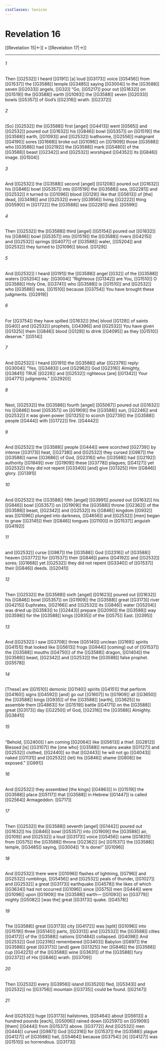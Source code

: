 ```yaml
---
cssClasses: lexicon
---
```


# Revelation 16

[[Revelation 15|←]] • [[Revelation 17|→]]

---

###### 1
Then [[G2532]] I heard [[G191]] [a] loud [[G3173]] voice [[G5456]] from [[G1537]] the [[G3588]] temple [[G3485]] saying [[G3004]] to the [[G3588]] seven [[G2033]] angels, [[G32]] “Go, [[G5217]] pour out [[G1632]] on [[G1519]] the [[G3588]] earth [[G1093]] the [[G3588]] seven [[G2033]] bowls [[G5357]] of God’s [[G2316]] wrath. [[G2372]]

###### 2
[So] [[G2532]] the [[G3588]] first [angel] [[G4413]] went [[G565]] and [[G2532]] poured out [[G1632]] his [[G846]] bowl [[G5357]] on [[G1519]] the [[G3588]] earth, [[G1093]] and [[G2532]] loathsome, [[G2556]] malignant [[G4190]] sores [[G1668]] broke out [[G1096]] on [[G1909]] those [[G3588]] who [[G3588]] had [[G2192]] the [[G3588]] mark [[G5480]] of the [[G3588]] beast [[G2342]] and [[G2532]] worshiped [[G4352]] its [[G846]] image. [[G1504]]

###### 3
And [[G2532]] the [[G3588]] second [angel] [[G1208]] poured out [[G1632]] his [[G846]] bowl [[G5357]] into [[G1519]] the [[G3588]] sea, [[G2281]] and [[G2532]] it turned to [[G1096]] blood [[G129]] like that [[G5613]] of [the] dead, [[G3498]] and [[G2532]] every [[G3956]] living [[G2222]] thing [[G5590]] in [[G1722]] the [[G3588]] sea [[G2281]] died. [[G599]]

###### 4
Then [[G2532]] the [[G3588]] third [angel] [[G5154]] poured out [[G1632]] his [[G846]] bowl [[G5357]] into [[G1519]] the [[G3588]] rivers [[G4215]] and [[G2532]] springs [[G4077]] of [[G3588]] water, [[G5204]] and [[G2532]] they turned to [[G1096]] blood. [[G129]]

###### 5
And [[G2532]] I heard [[G191]] the [[G3588]] angel [[G32]] of the [[G3588]] waters [[G5204]] say: [[G3004]] “Righteous [[G1342]] are You, [[G1510]] O [[G3588]] Holy One, [[G3741]] who [[G3588]] is [[G1510]] and [[G2532]] who [[G3588]] was, [[G1510]] because [[G3754]] You have brought these judgments. [[G2919]]

###### 6
For [[G3754]] they have spilled [[G1632]] [the] blood [[G129]] of saints [[G40]] and [[G2532]] prophets, [[G4396]] and [[G2532]] You have given [[G1325]] them [[G846]] blood [[G129]] to drink [[G4095]] as they [[G1510]] deserve.” [[G514]]

###### 7
And [[G2532]] I heard [[G191]] the [[G3588]] altar [[G2379]] reply: [[G3004]] “Yes, [[G3483]] Lord [[G2962]] God [[G2316]] Almighty, [[G3841]] TRUE [[G228]] and [[G2532]] righteous [are] [[G1342]] Your [[G4771]] judgments.” [[G2920]]

###### 8
Next, [[G2532]] the [[G3588]] fourth [angel] [[G5067]] poured out [[G1632]] his [[G846]] bowl [[G5357]] on [[G1909]] the [[G3588]] sun, [[G2246]] and [[G2532]] it was given power [[G1325]] to scorch [[G2739]] the [[G3588]] people [[G444]] with [[G1722]] fire. [[G4442]]

###### 9
And [[G2532]] the [[G3588]] people [[G444]] were scorched [[G2739]] by intense [[G3173]] heat, [[G2738]] and [[G2532]] they cursed [[G987]] the [[G3588]] name [[G3686]] of God, [[G2316]] who [[G3588]] had [[G2192]] authority [[G1849]] over [[G1909]] these [[G3778]] plagues; [[G4127]] yet [[G2532]] they did not repent [[G3340]] [and] give [[G1325]] Him [[G846]] glory. [[G1391]]

###### 10
And [[G2532]] the [[G3588]] fifth [angel] [[G3991]] poured out [[G1632]] his [[G846]] bowl [[G5357]] on [[G1909]] the [[G3588]] throne [[G2362]] of the [[G3588]] beast, [[G2342]] and [[G2532]] its [[G846]] kingdom [[G932]] was [[G1096]] plunged into darkness, [[G4656]] and [[G2532]] [men] began to gnaw [[G3145]] their [[G846]] tongues [[G1100]] in [[G1537]] anguish [[G4192]]

###### 11
and [[G2532]] curse [[G987]] the [[G3588]] God [[G2316]] of [[G3588]] heaven [[G3772]] for [[G1537]] their [[G846]] pains [[G4192]] and [[G2532]] sores; [[G1668]] yet [[G2532]] they did not repent [[G3340]] of [[G1537]] their [[G846]] deeds. [[G2041]]

###### 12
Then [[G2532]] the [[G3588]] sixth [angel] [[G1623]] poured out [[G1632]] his [[G846]] bowl [[G5357]] on [[G1909]] the [[G3588]] great [[G3173]] river [[G4215]] Euphrates, [[G2166]] and [[G2532]] its [[G846]] water [[G5204]] was dried up [[G3583]] to [[G2443]] prepare [[G2090]] the [[G3588]] way [[G3598]] for the [[G3588]] kings [[G935]] of the [[G575]] East. [[G395]]

###### 13
And [[G2532]] I saw [[G3708]] three [[G5140]] unclean [[G169]] spirits [[G4151]] that looked like [[G5613]] frogs [[G944]] [coming] out of [[G1537]] the [[G3588]] mouths [[G4750]] of the [[G3588]] dragon, [[G1404]] the [[G3588]] beast, [[G2342]] and [[G2532]] the [[G3588]] false prophet. [[G5578]]

###### 14
[These] are [[G1510]] demonic [[G1140]] spirits [[G4151]] that perform [[G4160]] signs [[G4592]] [and] go out [[G1607]] to [[G1909]] all [[G3650]] the [[G3588]] kings [[G935]] of the [[G3588]] [earth], [[G3625]] to assemble them [[G4863]] for [[G1519]] battle [[G4171]] on the [[G3588]] great [[G3173]] day [[G2250]] of God, [[G2316]] the [[G3588]] Almighty. [[G3841]]

###### 15
“Behold, [[G2400]] I am coming [[G2064]] like [[G5613]] a thief. [[G2812]] Blessed [is] [[G3107]] the [one who] [[G3588]] remains awake [[G1127]] and [[G2532]] clothed, [[G2440]] so that [[G2443]] he will not go [[G4043]] naked [[G1131]] and [[G2532]] {let} his [[G846]] shame [[G808]] be exposed.” [[G991]]

###### 16
And [[G2532]] they assembled [the kings] [[G4863]] in [[G1519]] the [[G3588]] place [[G5117]] that [[G3588]] in Hebrew [[G1447]] is called [[G2564]] Armageddon. [[G717]]

###### 17
Then [[G2532]] the [[G3588]] seventh [angel] [[G1442]] poured out [[G1632]] his [[G846]] bowl [[G5357]] into [[G1909]] the [[G3588]] air, [[G109]] and [[G2532]] a loud [[G3173]] voice [[G5456]] came [[G1831]] from [[G575]] the [[G3588]] throne [[G2362]] [in] [[G1537]] the [[G3588]] temple, [[G3485]] saying, [[G3004]] “It is done!” [[G1096]]

###### 18
And [[G2532]] there were [[G1096]] flashes of lightning, [[G796]] and [[G2532]] rumblings, [[G5456]] and [[G2532]] peals of thunder, [[G1027]] and [[G2532]] a great [[G3173]] earthquake [[G4578]] the likes of which [[G3634]] had not occurred [[G1096]] since [[G575]] men [[G444]] were [[G1096]] upon [[G1909]] the [[G3588]] earth— [[G1093]] so [[G3779]] mighty [[G5082]] [was the] great [[G3173]] quake. [[G4578]]

###### 19
The [[G3588]] great [[G3173]] city [[G4172]] was [split] [[G1096]] into [[G1519]] three [[G5140]] parts, [[G3313]] and [[G2532]] the [[G3588]] cities [[G4172]] of the [[G3588]] nations [[G1484]] collapsed. [[G4098]] And [[G2532]] God [[G2316]] remembered [[G3403]] Babylon [[G897]] the [[G3588]] great [[G3173]] [and] gave [[G1325]] her [[G846]] the [[G3588]] cup [[G4221]] of the [[G3588]] wine [[G3631]] of the [[G3588]] fury [[G2372]] of His [[G846]] wrath. [[G3709]]

###### 20
Then [[G2532]] every [[G3956]] island [[G3520]] fled, [[G5343]] and [[G2532]] no [[G3756]] mountain [[G3735]] could be found. [[G2147]]

###### 21
And [[G2532]] huge [[G3173]] hailstones, [[G5464]] about [[G5613]] a hundred pounds [each], [[G5006]] rained down [[G2597]] on [[G1909]] [them] [[G444]] from [[G1537]] above. [[G3772]] And [[G2532]] men [[G444]] cursed [[G987]] God [[G2316]] for [[G1537]] the [[G3588]] plague [[G4127]] of [[G3588]] hail, [[G5464]] because [[G3754]] [it] [[G4127]] was [[G1510]] so horrendous. [[G3173]]

